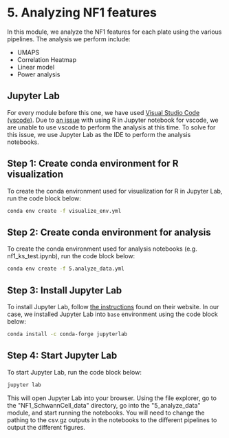 # 5. Analyzing NF1 features

In this module, we analyze the NF1 features for each plate using the various pipelines.
The analysis we perform include:

- UMAPS
- Correlation Heatmap
- Linear model
- Power analysis

## Jupyter Lab

For every module before this one, we have used [Visual Studio Code (vscode)](https://code.visualstudio.com/). 
Due to [an issue](https://github.com/microsoft/vscode-jupyter/issues/11374) with using R in Jupyter notebook for vscode, we are unable to use vscode to perform the analysis at this time.
To solve for this issue, we use Jupyter Lab as the IDE to perform the analysis notebooks. 

## Step 1: Create conda environment for R visualization

To create the conda environment used for visualization for R in Jupyter Lab, run the code block below:

```sh
conda env create -f visualize_env.yml
```

## Step 2: Create conda environment for analysis

To create the conda environment used for analysis notebooks (e.g. nf1_ks_test.ipynb), run the code block below:

```sh
conda env create -f 5.analyze_data.yml
```

## Step 3: Install Jupyter Lab

To install Jupyter Lab, follow [the instructions](https://jupyterlab.readthedocs.io/en/stable/getting_started/installation.html) found on their website.
In our case, we installed Jupyter Lab into `base` environment using the code block below:

```sh
conda install -c conda-forge jupyterlab
```

## Step 4: Start Jupyter Lab

To start Jupyter Lab, run the code block below:

```sh
jupyter lab
```

This will open Jupyter Lab into your browser. 
Using the file explorer, go to the "NF1_SchwannCell_data" directory, go into the "5_analyze_data" module, and start running the notebooks. 
You will need to change the pathing to the csv.gz outputs in the notebooks to the different pipelines to output the different figures.

